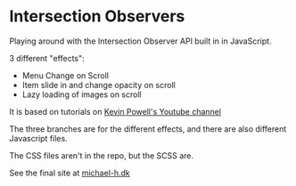 # Intersection Observers

Playing around with the Intersection Observer API built in in JavaScript.

3 different "effects":

- Menu Change on Scroll
- Item slide in and change opacity on scroll
- Lazy loading of images on scroll

It is based on tutorials on [Kevin Powell's Youtube channel](https://www.youtube.com/kepowob)

The three branches are for the different effects, and there are also different Javascript files.

The CSS files aren't in the repo, but the SCSS are.

See the final site at [michael-h.dk](https://michael-h.dk/webdev/intersection/)
